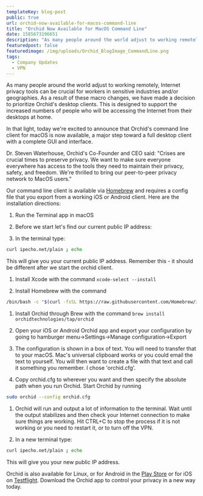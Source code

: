 ```yaml
---
templateKey: blog-post
public: true
url: orchid-now-available-for-macos-command-line
title: "Orchid Now Available for MacOS Command Line"
date: 1585673196651
description: "As many people around the world adjust to working remotely, Internet privacy tools can be crucial for workers in sensitive industries and/or geographies. As a result of these macro changes, we have made a decision to prioritize Orchid's desktop clients."
featuredpost: false
featuredimage: /img/uploads/Orchid_BlogImage_CommandLine.png
tags:
  - Company Updates
  - VPN
---
```

As many people around the world adjust to working remotely, Internet privacy tools can be crucial for workers in sensitive industries and/or geographies. As a result of these macro changes, we have made a decision to prioritize Orchid's desktop clients. This is designed to support the increased numbers of people who will be accessing the Internet from their desktops at home.

In that light, today we're excited to announce that Orchid's command line client for macOS is now available, a major step toward a full desktop client with a complete GUI and interface.

Dr. Steven Waterhouse, Orchid's Co-Founder and CEO said: "Crises are crucial times to preserve privacy. We want to make sure everyone everywhere has access to the tools they need to maintain their privacy, safety, and freedom. We're thrilled to bring our peer-to-peer privacy network to MacOS users."

Our command line client is available via [Homebrew](https://brew.sh/) and requires a config file that you export from a working iOS or Android client. Here are the installation directions:

1.  Run the Terminal app in macOS

2.  Before we start let's find our current public IP address:

3.  In the terminal type:

```bash
curl ipecho.net/plain ; echo
```

This will give you your current public IP address. Remember this - it should be different after we start the orchid client.

1.  Install Xcode with the command `xcode-select --install`

2.  Install Homebrew with the command

```bash
/bin/bash -c "$(curl -fsSL https://raw.githubusercontent.com/Homebrew/install/master/install.sh)"
```

1.  Install Orchid through Brew with the command `brew install orchidtechnologies/tap/orchid`

2.  Open your iOS or Android Orchid app and export your configuration by going to hamburger menu->Settings->Manage configuration->Export

3.  The configuration is shown in a box of text. You will need to transfer that to your macOS. Mac's universal clipboard works or you could email the text to yourself. You will then want to create a file with that text and call it something you remember. I chose 'orchid.cfg'.

4.  Copy orchid.cfg to wherever you want and then specify the absolute path when you run Orchid. Start Orchid by running

```bash
sudo orchid --config orchid.cfg
```

1.  Orchid will run and output a lot of information to the terminal. Wait until the output stabilizes and then check your Internet connection to make sure things are working. Hit CTRL+C to stop the process if it is not working or you need to restart it, or to turn off the VPN. 

2.  In a new terminal type:

```bash
curl ipecho.net/plain ; echo
```

This will give you your new public IP address.

Orchid is also available for Linux, or for Android in the  [Play Store](https://play.google.com/store/apps/details?id=net.orchid.Orchid&hl=en_US)  or for iOS on  [Testflight](https://testflight.apple.com/join/BlkfHkHY). Download the Orchid app to control your privacy in a new way today.
